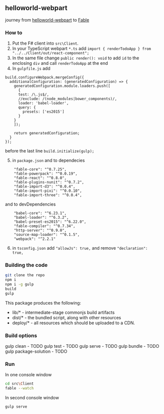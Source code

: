
## helloworld-webpart

journey from [helloworld-webpart](https://dev.office.com/sharepoint/docs/spfx/web-parts/get-started/build-a-hello-world-web-part) to [Fable](http://fable.io/)

### How to

1. Put the F# client into `src\Client`.
2. In your TypeScript webpart `*.ts` add `import { renderTodoApp } from "../../Client/out/react-component";`
3. In the same file change `public render(): void` to add `id` to the enclosing `div` and call `renderTodoApp` at the end
4. In `gulpfile.js` add 

```
build.configureWebpack.mergeConfig({ 
  additionalConfiguration: (generatedConfiguration) => { 
    generatedConfiguration.module.loaders.push([ 
      {
      test: /\.js$/,
      //exclude: /(node_modules|bower_components)/,
      loader: 'babel-loader',
      query: {
        presets: ['es2015']
      }
    } 
    ]); 

    return generatedConfiguration; 
  } 
});
```

before the last line `build.initialize(gulp);`

5. in `package.json` and to dependecies 

```
    "fable-core": "^0.7.25",
    "fable-powerpack": "^0.0.19",
    "fable-react": "^0.8.0",
    "fable-plugins-nunit": "^0.7.2",
    "fable-import-d3": "^0.0.4",
    "fable-import-pixi": "^0.0.10",
    "fable-import-three": "^0.0.4",
```

and to devDependencies

```
    "babel-core": "^6.23.1",
    "babel-loader": "^6.3.2",
    "babel-preset-es2015": "^6.22.0",
    "fable-compiler": "^0.7.34",
    "http-server": "^0.9.0",
    "source-map-loader": "^0.1.5",
    "webpack": "^2.2.1"
```

6. in `tsconfig.json` add `"allowJs": true,` and remove `"declaration": true,`

### Building the code

```bash
git clone the repo
npm i
npm i -g gulp
build
gulp
```

This package produces the following:

* lib/* - intermediate-stage commonjs build artifacts
* dist/* - the bundled script, along with other resources
* deploy/* - all resources which should be uploaded to a CDN.

### Build options

gulp clean - TODO
gulp test - TODO
gulp serve - TODO
gulp bundle - TODO
gulp package-solution - TODO

### Run

In one console window

```bash
cd src\Client
fable --watch
```

In second console window

```bash
gulp serve
```

